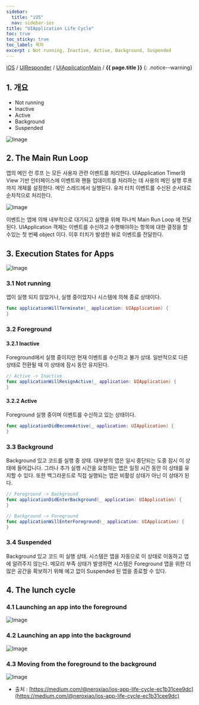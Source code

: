```yaml
---
sidebar:
  title: "iOS"
  nav: sidebar-ios
title: "UIApplication Life Cycle"
toc: true
toc_sticky: true
toc_label: 목차
excerpt : Not running, Inactive, Active, Background, Suspended
---
```

[iOS](/ios/) / [UIResponder](/ios/uiresponder/) / [UIApplicationMain](/ios/uiresponder/uiapplicationmain/)  / **{{ page.title }}**
{: .notice--warning}

## 1. 개요
- Not running
- Inactive 
- Active 
- Background 
- Suspended

![Image](https://miro.medium.com/max/1400/1*n8zDfF0RCd3keeFqAqWBGA.png)

## 2. The Main Run Loop
앱의 메인 런 루프 는 모든 사용자 관련 이벤트를 처리한다. UIApplication Timer와 View 기반 인터페이스에 이벤트와 핸들 업데이트를 처리하는 데 사용의 메인 실행 루프까지 개체를 설정한다. 메인 스레드에서 실행된다. 유저 터치 이벤트를 수신된 순서대로 순차적으로 처리한다.


![Image](https://miro.medium.com/max/700/1*oDckiqvUj_95hNrFliDisw.png)

이벤트는 앱에 의해 내부적으로 대기되고 실행을 위해 하나씩 Main Run Loop 에 전달된다. UIApplication 객체는 이벤트를 수신하고 수행해야하는 항목에 대한 결정을 할 수있는 첫 번째 object 이다. 이후 터치가 발생한 뷰로 이벤트를 전달한다.

## 3. Execution States for Apps

![Image](https://miro.medium.com/max/700/1*6V0s6gR2wV81LXMAbpte6A.png)



### 3.1 Not running
앱이 실행 되지 않았거나, 실행 중이었지나 시스템에 의해 종료 상태이다.
```swift
func applicationWillTerminate(_ application: UIApplication) {
}
```

### 3.2 Foreground
#### 3.2.1 Inactive
Foreground에서 실행 중이지만 현재 이벤트를 수신하고 불가 상태. 
일반적으로 다른 상태로 전환될 때 이 상태에 잠시 동안 유지된다.
```swift
// Active -> Inactive
func applicationWillResignActive(_ application: UIApplication) {
}
```

#### 3.2.2 Active
Foreground 실행 중이며 이벤트를 수신하고 있는 상태이다.
```swift
func applicationDidBecomeActive(_ application: UIApplication) {
}
```

### 3.3 Background
Background 있고 코드를 실행 중 상태. 대부분의 앱은 일시 중단되는 도중 잠시 이 상태에 들어갑니다. 그러나 추가 실행 시간을 요청하는 앱은 일정 시간 동안 이 상태를 유지할 수 있다. 또한 백그라운드로 직접 실행되는 앱은 비활성 상태가 아닌 이 상태가 된다.

```swift
// Foreground -> Background
func applicationDidEnterBackground(_ application: UIApplication) {
}
```

```swift
// Background -> Foreground
func applicationWillEnterForeground(_ application: UIApplication) {
}
```

### 3.4 Suspended
Background 있고 코드 미 실행 상태. 시스템은 앱을 자동으로 이 상태로 이동하고 앱에 알려주지 않는다.  메모리 부족 상태가 발생하면 시스템은 Foreground 앱을 위한 더 많은 공간을 확보하기 위해 예고 없이 Suspended 된 앱을 종료할 수 있다.

## 4. The lunch cycle
### 4.1 Launching an app into the foreground
![Image](https://miro.medium.com/max/700/1*0XS9grFLWcz6Quzdu5syGw.png)
### 4.2 Launching an app into the background
![Image](https://miro.medium.com/max/700/1*5LKm3FR67tuGYEeh_eDgIA.png)
### 4.3 Moving from the foreground to the background
![Image](https://miro.medium.com/max/700/1*xPCYq-6QcCR8FvB1L1_jfw.png)

- 출처 : [https://medium.com/@neroxiao/ios-app-life-cycle-ec1b31cee9dc](https://medium.com/@neroxiao/ios-app-life-cycle-ec1b31cee9dc)

